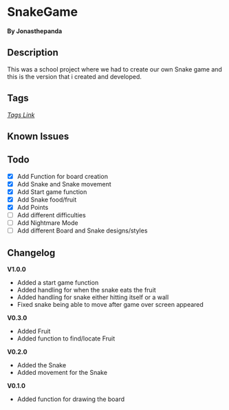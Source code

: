 # SnakeGame
**By Jonasthepanda** 

## Description
This was a school project where we had to create our own Snake game and this is the version that i created and developed.

## Tags
*[Tags Link](https://github.com/Jonasthepanda67/SnakeGame/tags)*

## Known Issues

## Todo
- [X] Add Function for board creation
- [X] Add Snake and Snake movement
- [X] Add Start game function
- [X] Add Snake food/fruit
- [X] Add Points
- [ ] Add different difficulties
- [ ] Add Nightmare Mode
- [ ] Add different Board and Snake designs/styles

## Changelog

**V1.0.0**

* Added a start game function
* Added handling for when the snake eats the fruit
* Added handling for snake either hitting itself or a wall
* Fixed snake being able to move after game over screen appeared

**V0.3.0**

* Added Fruit
* Added function to find/locate Fruit

**V0.2.0**

* Added the Snake
* Added movement for the Snake

**V0.1.0**

* Added function for drawing the board
